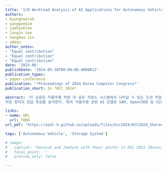 ```yaml
---
title: 'I/O Workload Analysis of AI Applications for Autonomous Vehicles with Shared Storage'
authors:
- kyungheeroh
- yanggeekim
- jaehyuklee
- Jongin Lee
- Sanghwa Jin
- admin
author_notes:
- "Equal contribution"
- "Equal contribution"
- "Equal contribution"
date: '2023-06'
publishDate: '2024-05-28T00:00:00.000001Z'
publication_types:
- paper-conference
publication: '*Proceedings of 2024 Korea Computer Congress*'
publication_short: In *KCC 2024*

abstract: '이 논문은 자율주행 차량 내 공유 저장소 시스템에서 나타날 수 있는 I/O 작업 패턴과 이에 대응하는
저장 장치의 응답 특성을 분석한다. 특히 자율주행 관련 AI 모델로 SAM, OpenCOOD 및 V2VNet을 선 정하고, 이들이 발생시키는 데이터 읽기 및 쓰기 작업의 빈도와 지연시간 변동성을 분석했다. 이러한 분 석은 각 모델의 데이터 처리 요구 사항에 기반하여 실험적으로 저장 장치의 성능을 최적화하는 방향을 제시하며, 이를 기반으로 공유 저장소 시스템을 개선하여 자율주행 차량이 요구하는 실시간성을 유지하 는 데 사용될 수 있다.'

links:
- name: URL
  url: TODO
url_pdf: 'https://aiml-k.github.io/uploads/files/kcc2024/KCC2024_SharedStorage_RKLLJL.pdf'

tags: ['Autonomous Vehicle', 'Storage System']

# image:
#   caption: 'Keunsuk and Jaehyuk with their poster in KSC 2023 (Busan, South Korea)'
#   focal_point: ''
#   preview_only: false

---
```

